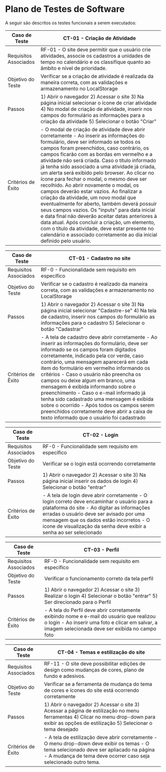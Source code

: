 # Plano de Testes de Software

A seguir são descritos os testes funcionais a serem executados:

| Caso de Teste | CT-01 - Criação de Atividade |
|---------------|--------------------------|
| Requisitos Associados | RF-01 - O site deve permitir que o usuário crie atividades, associe os cadastros a unidades de tempo no calendário e os classifique quanto ao âmbito e nível de prioridade. |
| Objetivo do Teste | Verificar se a criação de atividade é realizada da maneira correta, com as validações e armazenamento no LocalStorage |
| Passos | 1) Abrir o navegador 2) Acessar o site 3) Na página inicial selecionar o ícone de criar atividade 4) No modal de criação de atividade, inserir nos campos do formulário as informações para a criação da atividade 5) Selecionar o botão "Criar" |
| Critérios de Êxito | - O modal de criação de atividade deve abrir corretamente - Ao inserir as informações do formulário, deve ser informado se todos os campos foram preenchidos, caso contrário, os campos ficarão com as bordas em vermelho e a atividade não será criada. Caso o título informado já tenha sido associado a uma atividade já criada, um alerta será exibido pelo browser. Ao clicar no ícone para fechar o modal, o mesmo deve ser recolhido. Ao abrir novamente o modal, os campos deverão estar vazios. Ao finalizar a criação da atividade, um novo modal que eventualmente for aberto, também deverá possuir seus campos vazios. Os "inputs" para data inicial e data final não deverão aceitar datas anteriores à data atual. Após concluir a criação, um elemento, com o título da atividade, deve estar presente no calendário e associado corretamente ao dia inicial definido pelo usuário.

| Caso de Teste | CT-01 - Cadastro no site |
|---------------|--------------------------|
| Requisitos Associados | RF-0 - Funcionalidade sem requisito em específico |
| Objetivo do Teste | Verificar se o cadastro é realizado da maneira correta, com as validações e armazenamento no LocalStorage |
| Passos | 1) Abrir o navegador 2) Acessar o site 3) Na página inicial selecionar "Cadastre-se" 4) Na tela de cadastro, inserir nos campos do formulário as informações para o cadastro 5) Selecionar o botão "Cadastrar" |
| Critérios de Êxito | - A tela de cadastro deve abrir corretamente - Ao inserir as informações do formulário, deve ser informado se os campos foram digitados corretamente, indicado pela cor verde, caso contrário, uma mensagem aparecerá em cada item do formulário em vermelho informando os critérios - Caso o usuário não preencha os campos ou deixe algum em branco, uma mensagem é exibida informando sobre o preenchimento - Caso o e-mail informado já tenha sido cadastrado uma mensagem é exibida sobre o ocorrido - Após todos os campos serem preenchidos corretamente deve abrir a caixa de texto informado que o usuário foi cadastrado

| Caso de Teste | CT-02 - Login|
|---------------|--------------------------|
| Requisitos Associados | RF-0 - Funcionalidade sem requisito em específico |
| Objetivo do Teste | Verificar se o login está ocorrendo corretamente |
| Passos | 1) Abrir o navegador 2) Acessar o site 3) Na página inicial inserir os dados de login 4) Selecionar o botão "entrar" |
| Critérios de Êxito | - A tela de login deve abrir corretamente - O login correto deve encaminhar o usuário para a plataforma do site - Ao digitar as informações erradas o usuário deve ser avisado por uma mensagem que os dados estão incorretos - O icone de visualização da senha deve exibir a senha ao ser selecionado

| Caso de Teste | CT-03 - Perfil|
|---------------|--------------------------|
| Requisitos Associados | RF-0 - Funcionalidade sem requisito em específico |
| Objetivo do Teste | Verificar o funcionamento correto da tela perfil |
| Passos | 1) Abrir o navegador 2) Acessar o site 3) Realizar o login 4) Selecionar o botão "entrar" 5) Ser direcionado para o Perfil |
| Critérios de Êxito | - A tela do Perfil deve abrir corretamente exibindo nome e e-mail do usuário que realizou o login - Ao inserir uma foto e clicar em salvar, a imagem selecionada deve ser exibida no campo foto


| Caso de Teste | CT-04 - Temas e estilização do site|
|---------------|--------------------------|
| Requisitos Associados | RF-11 - O site deve possibilitar edições de design como mudanças de cores, plano de fundo e adesivos. |
| Objetivo do Teste | Verificar se a ferramenta de mudança do tema de cores e ícones do site está ocorrendo corretamente |
| Passos | 1) Abrir o navegador 2) Acessar o site 3) Acessar a página de estilização no menu ferramentas 4) Clicar no menu drop-down para exibir as opções de estilização 5) Selecionar o tema desejado | 
| Critérios de Êxito | - A tela de estilização deve abrir corretamente - O menu drop-down deve exibir os temas - O tema selecionado deve ser apliacado na página - A mudança de tema deve ocorrer caso seja selecionado outro tema.

